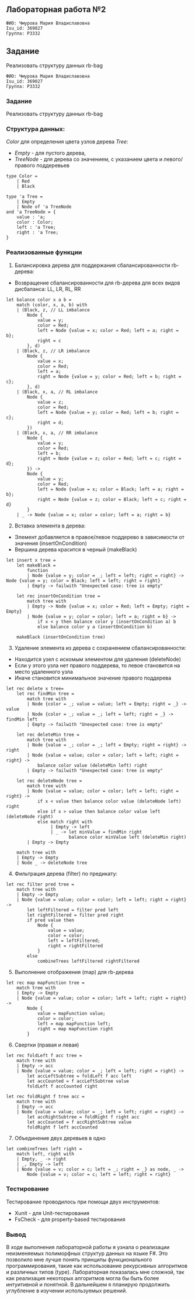 ## Лабораторная работа №2

`ФИО: Чмурова Мария Владиславовна` <br />
`Isu_id: 369027` <br />
`Группа: P3332` <br />

## Задание
Реализовать структуру данных rb-bag

`ФИО: Чмурова Мария Владиславовна` <br />
`Isu_id: 369027` <br />
`Группа: P3332` <br />

### Задание
Реализовать структуру данных rb-bag

### Структура данных: 
*Color* для определения цвета узлов дерева
*Tree*: 
- *Empty* - для пустого дерева, 
- *TreeNode* - для дерева со значением, с указанием цвета и левого/правого поддеревьев 
```F#
type Color = 
    | Red
    | Black
  
type 'a Tree = 
    | Empty
    | Node of 'a TreeNode
and 'a TreeNode = {
    value : 'a; 
    color : Color; 
    left : 'a Tree; 
    right : 'a Tree;
}
```
 
### Реализованные функции

1. Балансировка дерева для поддержания сбалансированности rb-дерева: 
- Возвращение сбалансированности для rb-дерева для всех видов дисбаланса: LL, LR, RL, RR
```F#
let balance color x a b =
    match (color, x, a, b) with
    | (Black, z, // LL imbalance
        Node {
            value = y; 
            color = Red; 
            left = Node {value = x; color = Red; left = a; right = b}; 
            right = c
        }, d)     
    | (Black, z, // LR imbalance
        Node {
            value = x;
            color = Red; 
            left = a; 
            right = Node {value = y; color = Red; left = b; right = c}; 
        }, d)    
    | (Black, x, a, // RL imbalance
        Node { 
            value = z; 
            color = Red; 
            left = Node {value = y; color = Red; left = b; right = c}; 
            right = d; 
        })    
    | (Black, x, a, // RR imbalance
        Node { 
            value = y; 
            color = Red; 
            left = b; 
            right = Node {value = z; color = Red; left = c; right = d}; 
        }) ->
        Node {  
            value = y; 
            color = Red; 
            left = Node {value = x; color = Black; left = a; right = b}; 
            right = Node {value = z; color = Black; left = c; right = d}
        }
    | _ -> Node {value = x; color = color; left = a; right = b}
```

2. Вставка элемента в дерева:
- Элемент добавляется в правое/левое поддерево в зависимости от значения (insertOnCondition)
-  Вершина дерева красится в черный (makeBlack)
```F#
let insert x tree =
    let makeBlack = 
        function
        | Node {value = y; color = _; left = left; right = right} -> Node {value = y; color = Black; left = left; right = right}
        | Empty -> failwith "Unexpected case: tree is empty"

    let rec insertOnCondition tree =
        match tree with
        | Empty -> Node {value = x; color = Red; left = Empty; right = Empty}
        | Node {value = y; color = color; left = a; right = b} ->
            if x < y then balance color y (insertOnCondition a) b
            else balance color y a (insertOnCondition b)

    makeBlack (insertOnCondition tree)
```

3. Удаление элемента из дерева с сохранением сбалансированности:
- Находится узел с искомым элементом для удаления (deleteNode)
- Если у этого узла нет правого поддерева, то левое становится на место удаленного узла
- Иначе становится минимальное значение правого поддерева 
```F#
let rec delete x tree=
    let rec findMin tree =
        match tree with
        | Node {color = _; value = value; left = Empty; right = _} -> value
        | Node {color = _; value = _; left = left; right = _} -> findMin left
        | Empty -> failwith "Unexpected case: tree is empty"

    let rec deleteMin tree =
        match tree with
        | Node {value = _; color = _; left = Empty; right = right} -> right
        | Node {value = value; color = color; left = left; right = right} ->
            balance color value (deleteMin left) right
        | Empty -> failwith "Unexpected case: tree is empty"

    let rec deleteNode tree =
        match tree with
        | Node {value = value; color = color; left = left; right = right} ->
            if x < value then balance color value (deleteNode left) right
            else if x > value then balance color value left (deleteNode right)
            else match right with
                 | Empty -> left
                 | _ -> let minValue = findMin right
                        balance color minValue left (deleteMin right)
        | Empty -> Empty
        
    match tree with
    | Empty -> Empty
    | Node _ -> deleteNode tree
```

4. Фильтрация дерева (filter) по предикату: 
```F#
let rec filter pred tree =
    match tree with
    | Empty -> Empty
    | Node {value = value; color = color; left = left; right = right} ->
        let leftFiltered = filter pred left
        let rightFiltered = filter pred right
        if pred value then
            Node {
	            value = value; 
	            color = color; 
	            left = leftFiltered; 
	            right = rightFiltered
	        }
        else
            combineTrees leftFiltered rightFiltered
```

5. Выполнение отображения (map) для rb-дерева
```F#
let rec map mapFunction tree =
    match tree with
    | Empty -> Empty
    | Node {value = value; color = color; left = left; right = right} ->
        Node { 
            value = mapFunction value; 
            color = color; 
            left = map mapFunction left; 
            right = map mapFunction right 
        }
```

6. Свертки (правая и левая)
```F#
let rec foldLeft f acc tree =
    match tree with
    | Empty -> acc
    | Node {value = value; color = _; left = left; right = right} ->
        let accLeftSubtree = foldLeft f acc left
        let accCounted = f accLeftSubtree value
        foldLeft f accCounted right

let rec foldRight f tree acc =
    match tree with
    | Empty -> acc
    | Node {value = value; color = _; left = left; right = right} ->
        let accRightSubtree = foldRight f right acc
        let accCounted = f accRightSubtree value 
        foldRight f left accCounted
```

7.  Объединение двух деревьев в одно
```F#
let combineTrees left right =
    match left, right with
    | Empty, _ -> right
    | _, Empty -> left
    | Node {value = v; color = c; left = _; right = _} as node, _ ->
        Node {value = v; color = c; left = left; right = right}
```

### Тестирование

Тестирование проводилось при помощи двух инструментов:

- Xunit - для Unit-тестирования
- FsCheck - для property-based тестирования
### Вывод
В ходе выполнения лабораторной работы я узнала о реализации неизменяемых полиморфных структур данных на языке F#. Это позволило мне лучше понять принципы функционального программирования, такие как использование рекурсивных алгоритмов и различных типов (type). Лабораторная показалась мне сложной, так как реализация некоторых алгоритмов могла бы быть более интуитивной и понятной. В дальнейшем я планирую продолжить углубление в изучении используемых решений.  
